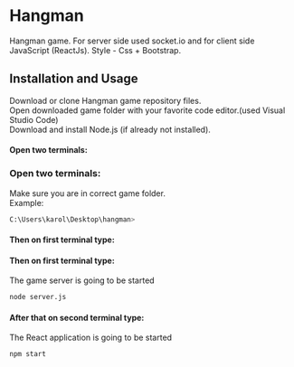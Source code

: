 # Hangman

Hangman game. For server side used socket.io and for client side JavaScript (ReactJs).
Style - Css + Bootstrap.
## Installation and Usage
Download or clone Hangman game repository files.  
Open downloaded game folder with your favorite code editor.(used Visual Studio Code)  
Download and install Node.js (if already not installed).  

#### Open two terminals:  
### Open two terminals:  
Make sure you are in correct game folder.  
Example:

```bash
C:\Users\karol\Desktop\hangman>
```
#### Then on first terminal type:
#### Then on first terminal type:  
The game server is going to be started

```bash
node server.js
```
#### After that on second terminal type:
The React application is going to be started
```bash
npm start
```
